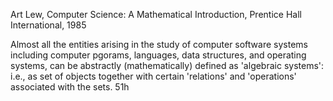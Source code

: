 ﻿Art Lew, Computer Science: A Mathematical Introduction, Prentice Hall International, 1985

Almost all the entities arising in the study of computer software systems including computer pgorams, languages, data structures, and operating systems, can be abstractly (mathematically) defined as 'algebraic systems': i.e., as set of objects together with certain 'relations' and 'operations' associated with the sets. 51h
